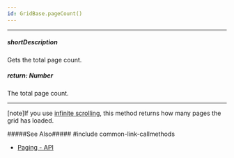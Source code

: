 ```yaml
---
id: GridBase.pageCount()
---
```

---
##### shortDescription
Gets the total page count.

##### return: Number
The total page count.

---
[note]If you use [infinite scrolling](/api-reference/10%20UI%20Components/dxDataGrid/1%20Configuration/scrolling/mode.md '{basewidgetpath}/Configuration/scrolling/#mode'), this method returns how many pages the grid has loaded.

#####See Also#####
#include common-link-callmethods
- [Paging - API](/concepts/05%20UI%20Components/DataGrid/35%20Paging/20%20API.md '/Documentation/Guide/UI_Components/{WidgetName}/Paging/#API')